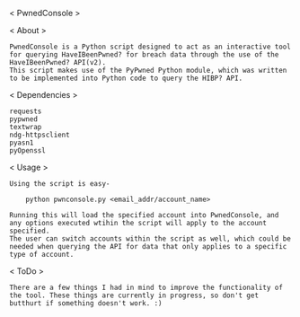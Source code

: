 < PwnedConsole >

< About >

	PwnedConsole is a Python script designed to act as an interactive tool for querying HaveIBeenPwned? for breach data through the use of the HaveIBeenPwned? API(v2).
	This script makes use of the PyPwned Python module, which was written to be implemented into Python code to query the HIBP? API.

< Dependencies >

	requests
	pypwned
	textwrap
	ndg-httpsclient
	pyasn1
	pyOpenssl

< Usage >

	Using the script is easy-

		python pwnconsole.py <email_addr/account_name>

	Running this will load the specified account into PwnedConsole, and any options executed wtihin the script will apply to the account specified.
	The user can switch accounts within the script as well, which could be needed when querying the API for data that only applies to a specific type of account.

< ToDo >

	There are a few things I had in mind to improve the functionality of the tool. These things are currently in progress, so don't get butthurt if something doesn't work. :)


